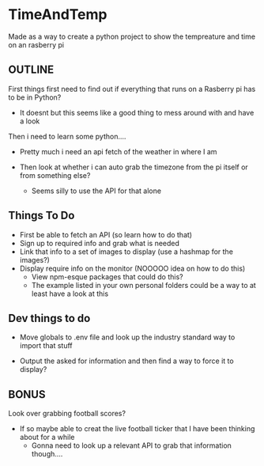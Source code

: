 # TimeAndTemp

Made as a way to create a python project to show the tempreature and time on an rasberry pi

## OUTLINE

First things first need to find out if everything that runs on a Rasberry pi has to be in Python?

- It doesnt but this seems like a good thing to mess around with and have a look

Then i need to learn some python....

- Pretty much i need an api fetch of the weather in where I am

- Then look at whether i can auto grab the timezone from the pi itself or from something else?
  - Seems silly to use the API for that alone

## Things To Do

- First be able to fetch an API (so learn how to do that)
- Sign up to required info and grab what is needed
- Link that info to a set of images to display (use a hashmap for the images?)
- Display require info on the monitor (NOOOOO idea on how to do this)
  - View npm-esque packages that could do this?
  - The example listed in your own personal folders could be a way to at least have a look at this

## Dev things to do

- Move globals to .env file and look up the industry standard way to import that stuff

- Output the asked for information and then find a way to force it to display?

## BONUS

Look over grabbing football scores?

- If so maybe able to creat the live football ticker that I have been thinking about for a while
  - Gonna need to look up a relevant API to grab that information though....
